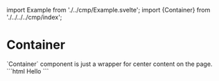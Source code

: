 import Example from './../cmp/Example.svelte';
import {Container} from './../../../cmp/index';


# Container

<Example>
    <div slot="text">
        `Container` component is just a wrapper for center content on the page. 
    </div>
    <div slot="code">
        ```html
        <Container>
            Hello
        </Container>
        ```
    </div>
</Example>